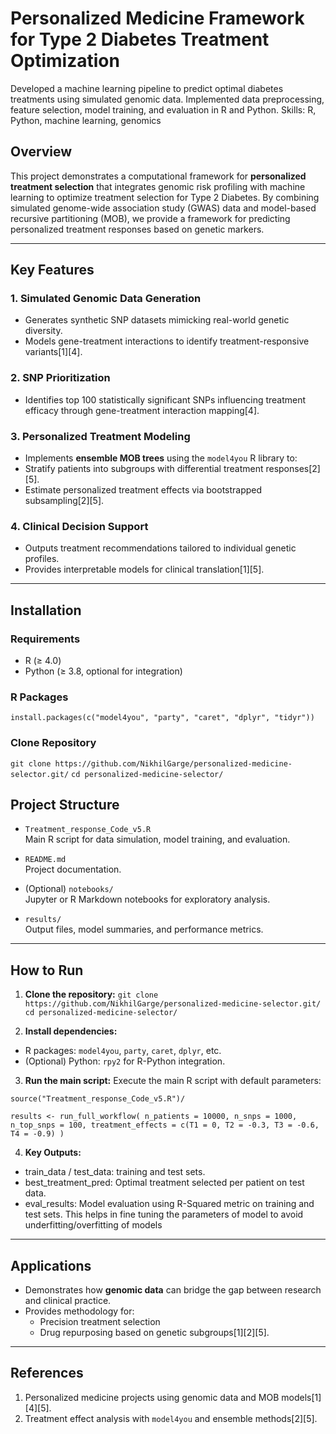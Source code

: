 # Personalized Medicine Framework for Type 2 Diabetes Treatment Optimization
Developed a machine learning pipeline to predict optimal diabetes treatments using simulated genomic data. Implemented data preprocessing, feature selection, model training, and evaluation in R and Python. Skills: R, Python, machine learning, genomics

## Overview

This project demonstrates a computational framework for **personalized treatment selection** that integrates genomic risk profiling with machine learning to optimize treatment selection for Type 2 Diabetes. By combining simulated genome-wide association study (GWAS) data and model-based recursive partitioning (MOB), we provide a framework for predicting personalized treatment responses based on genetic markers.

---

## Key Features  

### 1. **Simulated Genomic Data Generation**  
   - Generates synthetic SNP datasets mimicking real-world genetic diversity.  
   - Models gene-treatment interactions to identify treatment-responsive variants[1][4].

### 2. **SNP Prioritization**  
   - Identifies top 100 statistically significant SNPs influencing treatment efficacy through gene-treatment interaction mapping[4].

### 3. **Personalized Treatment Modeling**  
   - Implements **ensemble MOB trees** using the `model4you` R library to:  
   - Stratify patients into subgroups with differential treatment responses[2][5].  
   - Estimate personalized treatment effects via bootstrapped subsampling[2][5].

### 4. **Clinical Decision Support**  
   - Outputs treatment recommendations tailored to individual genetic profiles.  
   - Provides interpretable models for clinical translation[1][5].

---

## Installation  

### Requirements  
- R (≥ 4.0)  
- Python (≥ 3.8, optional for integration)

### R Packages  
`install.packages(c("model4you", "party", "caret", "dplyr", "tidyr"))`

### Clone Repository  
`git clone https://github.com/NikhilGarge/personalized-medicine-selector.git/`
`cd personalized-medicine-selector/`

## Project Structure

- `Treatment_response_Code_v5.R`  
  Main R script for data simulation, model training, and evaluation.

- `README.md`  
  Project documentation.

- (Optional) `notebooks/`  
  Jupyter or R Markdown notebooks for exploratory analysis.

- `results/`  
  Output files, model summaries, and performance metrics.

---

## How to Run

1. **Clone the repository:**
`git clone https://github.com/NikhilGarge/personalized-medicine-selector.git/`
`cd personalized-medicine-selector/`

2. **Install dependencies:**  
- R packages: `model4you`, `party`, `caret`, `dplyr`, etc.
- (Optional) Python: `rpy2` for R-Python integration.

3. **Run the main script:**
Execute the main R script with default parameters:  

`source("Treatment_response_Code_v5.R")/`

`results <- run_full_workflow(
n_patients = 10000,
n_snps = 1000,
n_top_snps = 100,
treatment_effects = c(T1 = 0, T2 = -0.3, T3 = -0.6, T4 = -0.9)
)`

4. **Key Outputs:**
- train_data / test_data: training and test sets.
- best_treatment_pred: Optimal treatment selected per patient on test data.
- eval_results: Model evaluation using R-Squared metric on training and test sets. This helps in fine tuning the parameters of model to avoid underfitting/overfitting of models

---

## Applications  
- Demonstrates how **genomic data** can bridge the gap between research and clinical practice.  
- Provides methodology for:  
  - Precision treatment selection 
  - Drug repurposing based on genetic subgroups[1][2][5].

---

## References  
1. Personalized medicine projects using genomic data and MOB models[1][4][5].  
2. Treatment effect analysis with `model4you` and ensemble methods[2][5].
